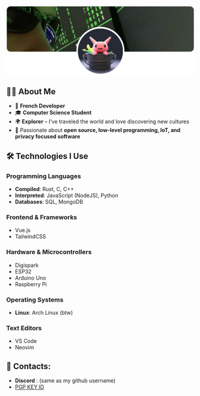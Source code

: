 <img src="banner.png" alt="Personal Banner">

## 👨‍💻 About Me  

- 🥐 **French Developer**  
- 🎓 **Computer Science Student**  
- 🌍 **Explorer** – I’ve traveled the world and love discovering new cultures  
- 🚀 Passionate about **open source, low-level programming, IoT, and privacy focused software** 

## 🛠️ Technologies I Use  

### **Programming Languages**  
- **Compiled**: Rust, C, C++  
- **Interpreted**: JavaScript (NodeJS), Python  
- **Databases**: SQL, MongoDB  

### **Frontend & Frameworks**  
- Vue.js
- TailwindCSS

### **Hardware & Microcontrollers**  
- Digispark  
- ESP32  
- Arduino Uno  
- Raspberry Pi  

### **Operating Systems**  
- **Linux**: Arch Linux (btw)  

### **Text Editors**  
- VS Code  
- Neovim

## 💌 Contacts:
- **Discord** : (same as my github username)
- [PGP KEY ID](https://github.com/haksolot.gpg)

